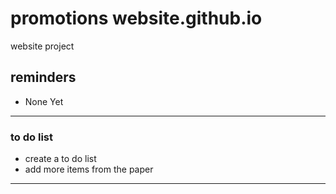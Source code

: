 # promotions website.github.io
website project

## reminders
- None Yet

---

### to do list
- create a to do list
- add more items from the paper

---

